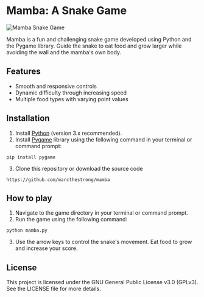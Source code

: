 # Mamba: A Snake Game

![Mamba Snake Game](mamba_screenshot.png)

Mamba is a fun and challenging snake game developed using Python and the Pygame library. Guide the snake to eat food and grow larger while avoiding the wall and the mamba's own body. 

## Features
- Smooth and responsive controls
- Dynamic difficulty through increasing speed
- Multiple food types with varying point values

## Installation
1. Install [Python](https://www.python.org/downloads/) (version 3.x recommended).
2. Install [Pygame](https://www.pygame.org/wiki/GettingStarted) library using the following command in your terminal or command prompt:

```
pip install pygame
```
3. Clone this repository or download the source code

```
https://github.com/marcthestrong/mamba
```

## How to play
1. Navigate to the game directory in your terminal or command prompt.
2. Run the game using the following command:
```
python mamba.py
```
3. Use the arrow keys to control the snake's movement. Eat food to grow and increase your score.

## License
This project is licensed under the GNU General Public License v3.0 (GPLv3). See the LICENSE file for more details.
